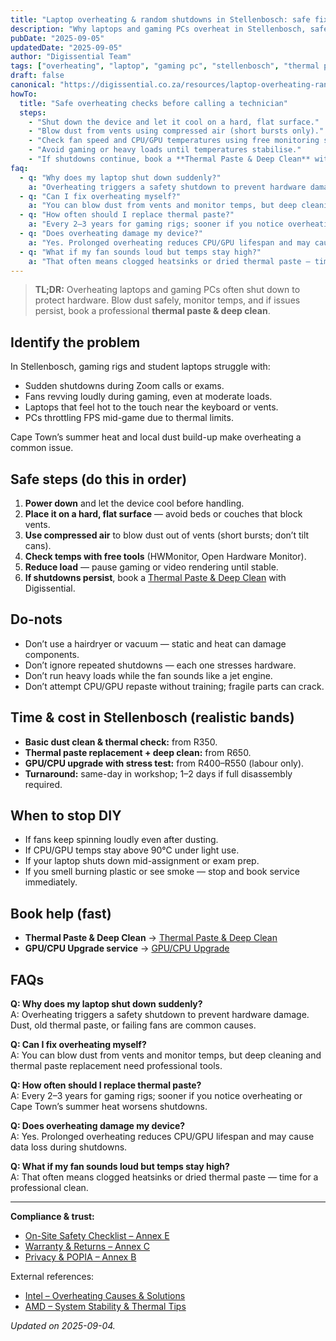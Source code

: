 ```yaml
---
title: "Laptop overheating & random shutdowns in Stellenbosch: safe fixes"
description: "Why laptops and gaming PCs overheat in Stellenbosch, safe DIY steps, and when to book pro thermal paste replacement & cleaning."
pubDate: "2025-09-05"
updatedDate: "2025-09-05"
author: "Digissential Team"
tags: ["overheating", "laptop", "gaming pc", "stellenbosch", "thermal paste"]
draft: false
canonical: "https://digissential.co.za/resources/laptop-overheating-random-shutdowns-stellenbosch/"
howTo:
  title: "Safe overheating checks before calling a technician"
  steps:
    - "Shut down the device and let it cool on a hard, flat surface."
    - "Blow dust from vents using compressed air (short bursts only)."
    - "Check fan speed and CPU/GPU temperatures using free monitoring software."
    - "Avoid gaming or heavy loads until temperatures stabilise."
    - "If shutdowns continue, book a **Thermal Paste & Deep Clean** with Digissential."
faq:
  - q: "Why does my laptop shut down suddenly?"
    a: "Overheating triggers a safety shutdown to prevent hardware damage. Dust, old thermal paste, or failing fans are common causes."
  - q: "Can I fix overheating myself?"
    a: "You can blow dust from vents and monitor temps, but deep cleaning and thermal paste replacement need professional tools."
  - q: "How often should I replace thermal paste?"
    a: "Every 2–3 years for gaming rigs; sooner if you notice overheating or Cape Town’s summer heat worsens shutdowns."
  - q: "Does overheating damage my device?"
    a: "Yes. Prolonged overheating reduces CPU/GPU lifespan and may cause data loss during shutdowns."
  - q: "What if my fan sounds loud but temps stay high?"
    a: "That often means clogged heatsinks or dried thermal paste — time for a professional clean."
---
```


> **TL;DR:** Overheating laptops and gaming PCs often shut down to protect hardware. Blow dust safely, monitor temps, and if issues persist, book a professional **thermal paste & deep clean**.

## Identify the problem

In Stellenbosch, gaming rigs and student laptops struggle with:
- Sudden shutdowns during Zoom calls or exams.  
- Fans revving loudly during gaming, even at moderate loads.  
- Laptops that feel hot to the touch near the keyboard or vents.  
- PCs throttling FPS mid-game due to thermal limits.  

Cape Town’s summer heat and local dust build-up make overheating a common issue.

## Safe steps (do this in order)

1. **Power down** and let the device cool before handling.  
2. **Place it on a hard, flat surface** — avoid beds or couches that block vents.  
3. **Use compressed air** to blow dust out of vents (short bursts; don’t tilt cans).  
4. **Check temps with free tools** (HWMonitor, Open Hardware Monitor).  
5. **Reduce load** — pause gaming or video rendering until stable.  
6. **If shutdowns persist**, book a [Thermal Paste & Deep Clean](/services/thermal-paste-deep-clean/) with Digissential.

## Do-nots

- Don’t use a hairdryer or vacuum — static and heat can damage components.  
- Don’t ignore repeated shutdowns — each one stresses hardware.  
- Don’t run heavy loads while the fan sounds like a jet engine.  
- Don’t attempt CPU/GPU repaste without training; fragile parts can crack.  

## Time & cost in Stellenbosch (realistic bands)

- **Basic dust clean & thermal check:** from R350.  
- **Thermal paste replacement + deep clean:** from R650.  
- **GPU/CPU upgrade with stress test:** from R400–R550 (labour only).  
- **Turnaround:** same-day in workshop; 1–2 days if full disassembly required.  

## When to stop DIY

- If fans keep spinning loudly even after dusting.  
- If CPU/GPU temps stay above 90°C under light use.  
- If your laptop shuts down mid-assignment or exam prep.  
- If you smell burning plastic or see smoke — stop and book service immediately.  

## Book help (fast)

- **Thermal Paste & Deep Clean** → [Thermal Paste & Deep Clean](/services/thermal-paste-deep-clean/)  
- **GPU/CPU Upgrade service** → [GPU/CPU Upgrade](/services/gpu-cpu-upgrade/)  

## FAQs

**Q: Why does my laptop shut down suddenly?**  
A: Overheating triggers a safety shutdown to prevent hardware damage. Dust, old thermal paste, or failing fans are common causes.

**Q: Can I fix overheating myself?**  
A: You can blow dust from vents and monitor temps, but deep cleaning and thermal paste replacement need professional tools.

**Q: How often should I replace thermal paste?**  
A: Every 2–3 years for gaming rigs; sooner if you notice overheating or Cape Town’s summer heat worsens shutdowns.

**Q: Does overheating damage my device?**  
A: Yes. Prolonged overheating reduces CPU/GPU lifespan and may cause data loss during shutdowns.

**Q: What if my fan sounds loud but temps stay high?**  
A: That often means clogged heatsinks or dried thermal paste — time for a professional clean.

---

**Compliance & trust:**  
- [On-Site Safety Checklist – Annex E](/legal/on-site-safety-checklist/)  
- [Warranty & Returns – Annex C](/legal/warranty-returns/)  
- [Privacy & POPIA – Annex B](/legal/privacy-popia-processing-notice/)  

External references:  
- [Intel – Overheating Causes & Solutions](https://www.intel.com/content/www/us/en/gaming/resources/cpu-overheating.html)  
- [AMD – System Stability & Thermal Tips](https://www.amd.com/en/support/kb/faq/pa-200)  

*Updated on 2025-09-04.*

